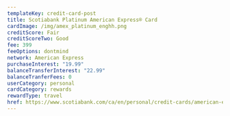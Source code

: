 ```yaml
---
templateKey: credit-card-post
title: Scotiabank Platinum American Express® Card
cardImage: /img/amex_platinum_enghh.png
creditScore: Fair
creditScoreTwo: Good
fee: 399
feeOptions: dontmind
network: American Express
purchaseInterest: "19.99"
balanceTransferInterest: "22.99"
balanceTranferFees: 0
userCategory: personal
cardCategory: rewards
rewardType: travel
href: https://www.scotiabank.com/ca/en/personal/credit-cards/american-express/platinum-card.html
---
```

